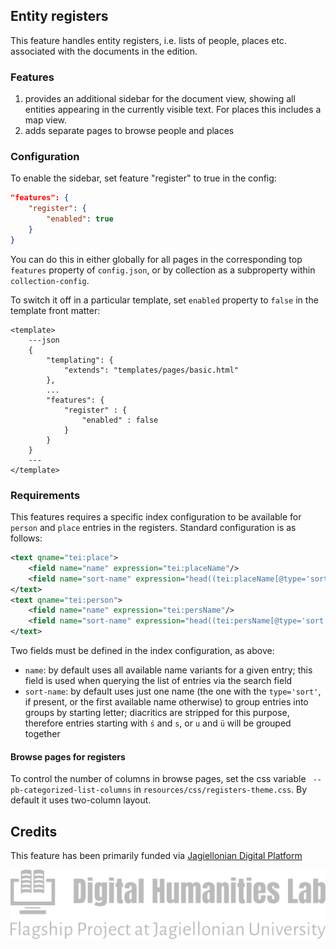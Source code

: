 ## Entity registers

This feature handles entity registers, i.e. lists of people, places etc. associated with the documents in the edition.

### Features

1. provides an additional sidebar for the document view, showing all entities appearing in the currently visible text. For places this includes a map view.
2. adds separate pages to browse people and places

### Configuration

To enable the sidebar, set feature "register" to true in the config:

```json
"features": {
    "register": {
        "enabled": true
    }
}
```

You can do this in either globally for all pages in the corresponding top `features` property of `config.json`, or by collection as a subproperty within `collection-config`.

To switch it off in a particular template, set `enabled` property to `false` in the template front matter:

```
<template>
    ---json
    {
        "templating": {
            "extends": "templates/pages/basic.html"
        },
        ...
        "features": {
            "register" : {
                "enabled" : false
            }
        }
    }
    ---
</template>
```

### Requirements

This features requires a specific index configuration to be available for `person` and `place` entries in the registers.
Standard configuration is as follows:

```xml
<text qname="tei:place">
    <field name="name" expression="tei:placeName"/>
    <field name="sort-name" expression="head((tei:placeName[@type='sort'], tei:placeName)) =&gt; normalize-unicode('NFD')     =&gt; replace('\p{IsCombiningDiacriticalMarks}', '')"/>
</text>
<text qname="tei:person">
    <field name="name" expression="tei:persName"/>
    <field name="sort-name" expression="head((tei:persName[@type='sort'], tei:persName))=&gt; normalize-unicode('NFD')     =&gt; replace('\p{IsCombiningDiacriticalMarks}', '')"/>
</text>
```

Two fields must be defined in the index configuration, as above:

* `name`: by default uses all available name variants for a given entry; this field is used when querying the list of entries via the search field
* `sort-name`: by default uses just one name (the one with the `type='sort'`, if present, or the first available name otherwise) to group entries into groups by starting letter; diacritics are stripped for this purpose, therefore entries starting with `ś` and `s`, or `u` and `ü` will be grouped together

#### Browse pages for registers

To control the number of columns in browse pages, set the css variable ` --pb-categorized-list-columns` in `resources/css/registers-theme.css`. By default it uses two-column layout.

## Credits

This feature has been primarily funded via [Jagiellonian Digital Platform](https://labedyt.dhlab.uj.edu.pl/)

![dhlab](../../../resources/images/dhlab.svg)
